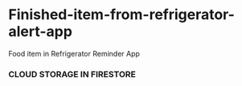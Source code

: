 # Finished-item-from-refrigerator-alert-app
Food item in Refrigerator Reminder App



### CLOUD STORAGE IN FIRESTORE
